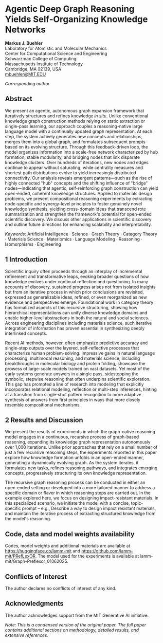 # Agentic Deep Graph Reasoning Yields Self-Organizing Knowledge Networks

**Markus J. Buehler**  
Laboratory for Atomistic and Molecular Mechanics  
Center for Computational Science and Engineering  
Schwarzman College of Computing  
Massachusetts Institute of Technology  
Cambridge, MA 02139, USA  
mbuehler@MIT.EDU  

*Corresponding author.*

## Abstract

We present an agentic, autonomous graph expansion framework that iteratively structures and refines knowledge *in situ*. Unlike conventional knowledge graph construction methods relying on static extraction or single-pass learning, our approach couples a reasoning-native large language model with a continually updated graph representation. At each step, the system actively generates new concepts and relationships, merges them into a global graph, and formulates subsequent prompts based on its evolving structure. Through this feedback-driven loop, the model organizes information into a scale-free network characterized by hub formation, stable modularity, and bridging nodes that link disparate knowledge clusters. Over hundreds of iterations, new nodes and edges continue to appear without saturating, while centrality measures and shortest path distributions evolve to yield increasingly distributed connectivity. Our analysis reveals emergent patterns—such as the rise of highly connected "hub" concepts and the shifting influence of "bridge" nodes—indicating that agentic, self-reinforcing graph construction can yield open-ended, coherent knowledge structures. Applied to materials design problems, we present compositional reasoning experiments by extracting node-specific and synergy-level principles to foster genuinely novel knowledge synthesis, yielding cross-domain ideas that transcend rote summarization and strengthen the framework's potential for open-ended scientific discovery. We discuss other applications in scientific discovery and outline future directions for enhancing scalability and interpretability.

*Keywords*: Artificial Intelligence · Science · Graph Theory · Category Theory · Materials Science · Materiomics · Language Modeling · Reasoning · Isomorphisms · Engineering

## 1 Introduction

Scientific inquiry often proceeds through an interplay of incremental refinement and transformative leaps, evoking broader questions of how knowledge evolves under continual reflection and questioning. In many accounts of discovery, sustained progress arises not from isolated insights but from an iterative process in which prior conclusions are revisited, expressed as generalizable ideas, refined, or even reorganized as new evidence and perspectives emerge. Foundational work in category theory has formalized aspects of this recursive structuring, showing how hierarchical representations can unify diverse knowledge domains and enable higher-level abstractions in both the natural and social sciences. Across engineering disciplines including materials science, such iterative integration of information has proven essential in synthesizing deeply interlinked concepts.

Recent AI methods, however, often emphasize predictive accuracy and single-step outputs over the layered, self-reflective processes that characterize human problem-solving. Impressive gains in natural language processing, multimodal reasoning, and materials science, including breakthroughs in molecular biology and protein folding, showcase the prowess of large-scale models trained on vast datasets. Yet most of the early systems generate answers in a single pass, sidestepping the symbolic, stepwise reasoning that often underpins scientific exploration. This gap has prompted a line of research into modeling that explicitly incorporates relational modeling, reflection or multi-step inferences, hinting at a transition from single-shot pattern recognition to more adaptive synthesis of answers from first principles in ways that more closely resemble compositional mechanisms.

## 2 Results and Discussion

We present the results of experiments in which the graph-native reasoning model engages in a continuous, recursive process of graph-based reasoning, expanding its knowledge graph representation autonomously over 1,000 iterations. Unlike prior approaches that rely on a small number of just a few recursive reasoning steps, the experiments reported in this paper explore how knowledge formation unfolds in an open-ended manner, generating a dynamically evolving graph. As the system iterates, it formulates new tasks, refines reasoning pathways, and integrates emerging concepts, progressively structuring its own knowledge representation.

The recursive graph reasoning process can be conducted in either an open-ended setting or developed into a more tailored manner to address a specific domain or flavor in which reasoning steps are carried out. In the example explored here, we focus on designing impact-resistant materials. In this specialized scenario, we initiate the model with a concise, topic-specific prompt – e.g., Describe a way to design impact resistant materials, and maintain the iterative process of extracting structured knowledge from the model's reasoning.

## Code, data and model weights availability

Codes, model weights and additional materials are available at https://huggingface.co/lamm-mit and https://github.com/lamm-mit/PRefLexOR. The model used for the experiments is available at lamm-mit/Graph-Preflexor_01062025.

## Conflicts of Interest

The author declares no conflicts of interest of any kind.

## Acknowledgments

The author acknowledges support from the MIT Generative AI initiative.

*Note: This is a condensed version of the original paper. The full paper contains additional sections on methodology, detailed results, and extensive references.*
